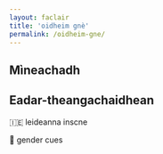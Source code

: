 ```yaml
---
layout: faclair
title: 'oidheim gnè'
permalink: /oidheim-gne/
---
```


## Mìneachadh

## Eadar-theangachaidhean

&#x1f1ee;&#x1f1ea; leideanna inscne

&#x1f3f4;&#xe0067;&#xe0062;&#xe0065;&#xe006e;&#xe0067;&#xe007f; gender cues
